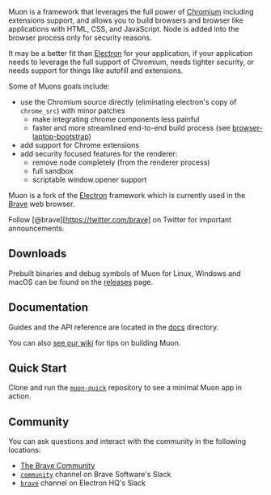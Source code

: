Muon is a framework that leverages the full power of [Chromium](https://www.chromium.org/Home) including extensions
support, and allows you to build browsers and browser like applications with HTML, CSS, and JavaScript.  Node is added
into the browser process only for security reasons.

It may be a better fit than [Electron](https://github.com/electron/electron) for your application, if your application
needs to leverage the full support of Chromium, needs tighter security, or needs support for things like autofill and
extensions.

Some of Muons goals include:
- use the Chromium source directly (eliminating electron's copy of `chrome_src`) with minor patches
  - make integrating chrome components less painful
  - faster and more streamlined end-to-end build process (see [browser-laptop-bootstrap](https://github.com/brave/browser-laptop-bootstrap))
- add support for Chrome extensions
- add security focused features for the renderer:
  - remove node completely (from the renderer process)
  - full sandbox
  - scriptable window.opener support

Muon is a fork of the [Electron](https://github.com/electron/electron/) framework
which is currently used in the [Brave](https://brave.com) web browser.

Follow [@brave][https://twitter.com/brave] on Twitter for important
announcements.

## Downloads

Prebuilt binaries and debug symbols of Muon for Linux, Windows and macOS can
be found on the [releases](https://github.com/brave/muon/releases) page.

## Documentation

Guides and the API reference are located in the
[docs](https://github.com/brave/muon/tree/master/docs) directory.

You can also [see our wiki](https://github.com/brave/browser-laptop-bootstrap/wiki) for tips on building Muon.

## Quick Start

Clone and run the [`muon-quick`](https://github.com/jonathansampson/muon-quick)
repository to see a minimal Muon app in action.

## Community

You can ask questions and interact with the community in the following
locations:
- [The Brave Community](https://community.brave.com/)
- [`community`](https://bravesoftware.slack.com) channel on Brave Software's Slack
- [`brave`](https://electronhq.slack.com) channel on Electron HQ's Slack
